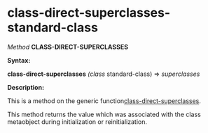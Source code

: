 class-direct-superclasses-standard-class
========================================

*Method* **CLASS-DIRECT-SUPERCLASSES**

**Syntax:**

**class-direct-superclasses** *(class* standard-class) => *superclasses*

**Description:**

This is a method on the generic function[class-direct-superclasses](class-direct-superclasses.md).

This method returns the value which was associated with the class metaobject during initialization or reinitialization.
